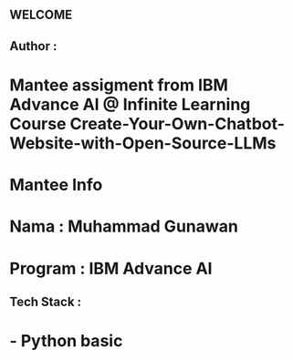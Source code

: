 ## WELCOME

## Author : 
# Mantee assigment from IBM Advance AI @ Infinite Learning Course Create-Your-Own-Chatbot-Website-with-Open-Source-LLMs

# Mantee Info
# Nama : Muhammad Gunawan
# Program : IBM Advance AI

## Tech Stack :
# - Python basic
